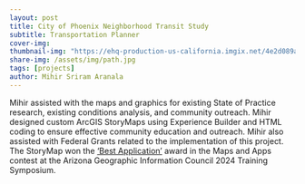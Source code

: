 ```yaml
---
layout: post
title: City of Phoenix Neighborhood Transit Study
subtitle: Transportation Planner 
cover-img: 
thumbnail-img: "https://ehq-production-us-california.imgix.net/4e2d089a2ed1170fd1f8c98864d7bb5f24f5349d/original/1703694304/284819422cb4f4c3f6b4d5ba22a5dafa_website_New_Local_Routes.png?auto=compress"
share-img: /assets/img/path.jpg
tags: [projects]
author: Mihir Sriram Aranala
---
```


Mihir assisted with the maps and graphics for existing State of Practice research, existing conditions analysis, and community outreach. Mihir designed custom ArcGIS StoryMaps using Experience Builder and HTML coding to ensure effective community education and outreach. Mihir also assisted with Federal Grants related to the implementation of this project. The StoryMap won the [‘Best Application’](https://agic-symposium-maps-and-apps-agic.hub.arcgis.com/apps/5d9dc009ec8e48a5a7187add4e3f4232) award in the Maps and Apps contest at the Arizona Geographic Information Council 2024 Training Symposium.  

